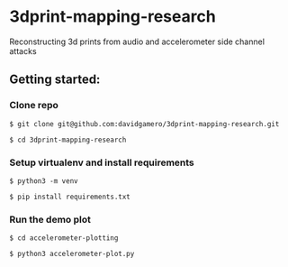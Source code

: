 # 3dprint-mapping-research
Reconstructing 3d prints from audio and accelerometer side channel attacks

## Getting started:

### Clone repo

`$ git clone git@github.com:davidgamero/3dprint-mapping-research.git`

`$ cd 3dprint-mapping-research`

### Setup virtualenv and install requirements

`$ python3 -m venv`

`$ pip install requirements.txt`

### Run the demo plot

`$ cd accelerometer-plotting`

`$ python3 accelerometer-plot.py`
